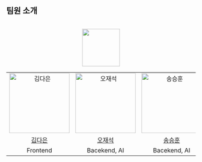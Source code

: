 ## 팀원 소개

<div align="center">
<br />
<table>
   <tr>
     <a href="https://github.com/Memento-Makers">
    <img src="https://github.com/Memento-Makers/Emopic-FE/assets/74234333/906aa020-4fb6-433b-a375-22c3a8ad380b" height="100px" />
     </a>
  </tr>
  <tr>
    <td align="center">
      <img src="https://avatars.githubusercontent.com/dar-jeeling" width="160px;"  alt="김다은"/>
    </td>
    <td align="center">
      <img src="https://avatars.githubusercontent.com/voka" width="160px;" alt="오재석"/>
    </td>
    <td align="center">
      <img src="https://avatars.githubusercontent.com/SSH9753" width="160px;" alt="송승훈"/>
    </td>
  </tr>
  <tr>    
    <td align="center">
      <a href="https://github.com/dar-jeeling">
        <div>김다은</div>
      </a>
    </td>
    <td align="center">
      <a href="https://github.com/voka">
        <div>오재석</div>
      </a>
    </td>
    <td align="center">
      <a href="https://github.com/SSH9753">
        <div>송승훈</div>
      </a>
    </td>
  </tr>
   <tr>
     <td align="center">
      <div>Frontend</div>
    </td>
    <td align="center">
      <div>Bacekend, AI</div>
    </td>
    <td align="center">
        <div>Bacekend, AI</div>
    </td>
  </tr>
</table>
<br />
</div>
